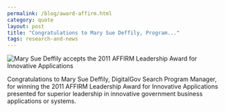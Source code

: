 ```yaml
---
permalink: /blog/award-affirm.html
category: quote
layout: post
title: "Congratulations to Mary Sue Deffily, Program..."
tags: research-and-news
---
```


![Mary Sue Deffily accepts the 2011 AFFIRM Leadership Award for Innovative Applications](https://9fddeb862c037f6d2190-f1564c64756a8cfee25b6b19953b1d23.ssl.cf2.rackcdn.com/award-affirm.jpg)

Congratulations to Mary Sue Deffily, DigitalGov Search Program Manager, for winning the 2011 AFFIRM Leadership Award for Innovative Applications presented for superior leadership in innovative government business applications or systems.


